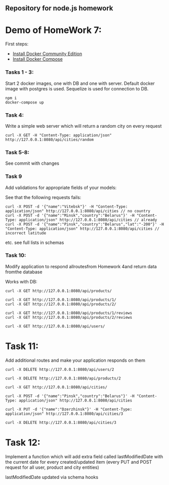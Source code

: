 ## Repository for node.js homework

# Demo of HomeWork 7:

First steps:

 - [Install Docker Community Edition](https://store.docker.com/search?type=edition&offering=community)
 - [Install Docker Compose](https://docs.docker.com/compose/install/)

### Tasks 1 - 3:

Start 2 docker images, one with DB and one with server.
Default docker image with postgres is used.
Sequelize is used for connection to DB.

```
npm i
docker-compose up
```

### Task 4:

Write a simple web server which will return a random city on every request

```
curl -X GET -H "Content-Type: application/json" http://127.0.0.1:8080/api/cities/random
```

### Task 5-8:

See commit with changes

### Task 9

Add validations for appropriate fields of your models:

See that the following requests fails:

```
curl -X POST -d '{"name":"Vitebsk"}' -H "Content-Type: application/json" http://127.0.0.1:8080/api/cities // no country
curl -X POST -d '{"name":"Minsk","country":"Belarus"}' -H "Content-Type: application/json" http://127.0.0.1:8080/api/cities // already
curl -X POST -d '{"name":"Pinsk","country":"Belarus","lat":"-200"}' -H "Content-Type: application/json" http://127.0.0.1:8080/api/cities // incorrect latitude
```

etc. see full lists in schemas

### Task 10:

Modify application to respond allroutesfrom Homework 4and return data fromthe database

Works with DB:
```
curl -X GET http://127.0.0.1:8080/api/products/

curl -X GET http://127.0.0.1:8080/api/products/1/
curl -X GET http://127.0.0.1:8080/api/products/2/

curl -X GET http://127.0.0.1:8080/api/products/1/reviews
curl -X GET http://127.0.0.1:8080/api/products/2/reviews

curl -X GET http://127.0.0.1:8080/api/users/
```

# Task 11:

Add additional routes and make your application responds on them

```
curl -X DELETE http://127.0.0.1:8080/api/users/2

curl -X DELETE http://127.0.0.1:8080/api/products/2

curl -X GET http://127.0.0.1:8080/api/cities/

curl -X POST -d '{"name":"Pinsk","country":"Belarus"}' -H "Content-Type: application/json" http://127.0.0.1:8080/api/cities

curl -X PUT -d '{"name":"Dzerzhinsk"}' -H "Content-Type: application/json" http://127.0.0.1:8080/api/cities/3

curl -X DELETE http://127.0.0.1:8080/api/cities/3
```

# Task 12:

Implement a function which will add extra field called lastModifiedDate with the current date for every created/updated item (every PUT and POST request for all user, product and city entities)

lastModifiedDate updated via schema hooks
